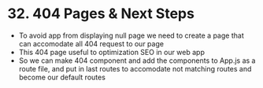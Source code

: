 # 32. 404 Pages & Next Steps
- To avoid app from displaying null page we need to create a page that can accomodate all 404 request to our page
- This 404 page useful to optimization SEO in our web app
- So we can make 404 component and add the components to App.js as a route file, and put in last routes to accomodate not matching routes and become our default routes